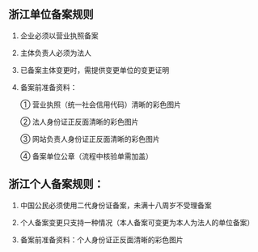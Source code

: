 ## 浙江单位备案规则

1. 企业必须以营业执照备案

2. 主体负责人必须为法人

3. 已备案主体变更时，需提供变更单位的变更证明

4. 备案前准备资料：

   ① 营业执照（统一社会信用代码）清晰的彩色图片

   ② 法人身份证正反面清晰的彩色图片

   ③ 网站负责人身份证正反面清晰的彩色图片

   ④ 备案单位公章（流程中核验单需加盖）

## 浙江个人备案规则：

1. 中国公民必须使用二代身份证备案，未满十八周岁不受理备案

2. 个人备案变更只支持一种情况（本人备案可变更为本人为法人的单位备案）

3. 备案前准备资料：个人身份证正反面清晰的彩色图片
